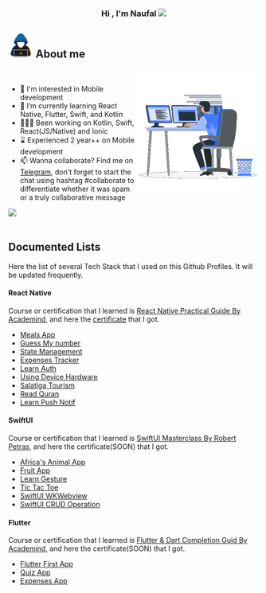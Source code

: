 <h3 align="center"><b>Hi , I'm Naufal </b><img src="https://media.giphy.com/media/hvRJCLFzcasrR4ia7z/giphy.gif" width="35"></h3>


## <picture><img src = "https://github.com/0xAbdulKhalid/0xAbdulKhalid/raw/main/assets/mdImages/about_me.gif" width = 50px></picture> **About me**

<picture> <img align="right" src="https://github.com/0xAbdulKhalid/0xAbdulKhalid/raw/main/assets/mdImages/Right_Side.gif" width = 250px></picture>

<br>

- 👀 I'm interested in Mobile development
- 🌱 I’m currently learning React Native, Flutter, Swift, and Kotlin
- 🧑🏻‍💻 Been working on Kotlin, Swift, React(JS/Native) and Ionic
- ⌛️ Experienced 2 year++ on Mobile development
- 📫 Wanna collaborate? Find me on [Telegram](https://t.me/ibnu_naufall), don't forget to start the chat using hashtag #collaborate to differentiate whether it was spam or a truly collaborative message


<img src="https://user-images.githubusercontent.com/73097560/115834477-dbab4500-a447-11eb-908a-139a6edaec5c.gif"><br><br>


## Documented Lists
Here the list of several Tech Stack that I used on this Github Profiles. It will be updated frequently.

#### React Native
Course or certification that I learned is [React Native Practical Guide By Academind](https://www.udemy.com/share/101WwK3@Uw-j494SZACEw5yU0UCrPLxjnUCq19K5LheQyQvBHkp5-aqIvGCs7LIV1TIs5RoT9w==/), and here the [certificate](https://www.udemy.com/certificate/UC-036b9832-e8f3-4c02-a5b3-e5d8e186cd2a/) that I got.

- [Meals App](https://github.com/ibnunaufal/meals-app)
- [Guess My number](https://github.com/ibnunaufal/guess-my-number)
- [State Management](https://github.com/ibnunaufal/state-management-react)
- [Expenses Tracker](https://github.com/ibnunaufal/expense-tracker)
- [Learn Auth](https://github.com/ibnunaufal/expo-auth)
- [Using Device Hardware](https://github.com/ibnunaufal/expo-using-native-device)
- [Salatiga Tourism](https://github.com/ibnunaufal/new-tourism)
- [Read Quran](https://github.com/ibnunaufal/ReadQuran)
- [Learn Push Notif](https://github.com/ibnunaufal/expo-push-notification)

#### SwiftUI
Course or certification that I learned is [SwiftUI Masterclass By Robert Petras](https://www.udemy.com/share/102rDy3@49Vy1-F75LAHx07vtA4nm8Txdi4w-QoOKKs7pQ8ZuF6-7ZfKRWHSQCaBl-Z1wzM0-Q==/), and here the certificate(SOON) that I got.
- [Africa's Animal App](https://github.com/ibnunaufal/africa-swift)
- [Fruit App](https://github.com/ibnunaufal/switf-fruit-app)
- [Learn Gesture](https://github.com/ibnunaufal/swift-learn-gesture)
- [Tic Tac Toe](https://github.com/ibnunaufal/Swift-Tic-Tac-Toe)
- [SwiftUI WKWebview](https://github.com/ibnunaufal/Swift-WebView)
- [SwiftUI CRUD Operation](https://github.com/ibnunaufal/SwiftUI-Crud-Operation)

#### Flutter
Course or certification that I learned is [Flutter & Dart Completion Guid By Academind](https://www.udemy.com/share/101rfI3@6JnPhmAbq72CZbtoEkmYITDOyRlIKL8iWJUTud-pHoCaQO4SYW88GmlLspeIs6Knhg==/), and here the certificate(SOON) that I got.
- [Flutter First App](https://github.com/ibnunaufal/first_app_flutter)
- [Quiz App](https://github.com/ibnunaufal/flutter_quiz_app)
- [Expenses App](https://github.com/ibnunaufal/flutter_expenses_app)

<!---
ibnunaufal/ibnunaufal is a ✨ special ✨ repository because its `README.md` (this file) appears on your GitHub profile.
You can click the Preview link to take a look at your changes.
--->
